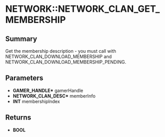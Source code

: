 # NETWORK::NETWORK_CLAN_GET_MEMBERSHIP

## Summary
Get the membership description - you must call with NETWORK_CLAN_DOWNLOAD_MEMBERSHIP and NETWORK_CLAN_DOWNLOAD_MEMBERSHIP_PENDING.

## Parameters
* **GAMER_HANDLE\*** gamerHandle
* **NETWORK_CLAN_DESC\*** memberInfo
* **INT** membershipIndex

## Returns
* **BOOL**